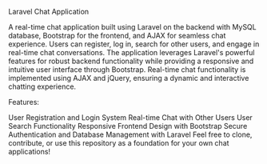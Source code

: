 
Laravel Chat Application

A real-time chat application built using Laravel on the backend with MySQL database, Bootstrap for the frontend, and AJAX for seamless chat experience. Users can register, log in, search for other users, and engage in real-time chat conversations. The application leverages Laravel's powerful features for robust backend functionality while providing a responsive and intuitive user interface through Bootstrap. Real-time chat functionality is implemented using AJAX and jQuery, ensuring a dynamic and interactive chatting experience.

Features:

User Registration and Login System
Real-time Chat with Other Users
User Search Functionality
Responsive Frontend Design with Bootstrap
Secure Authentication and Database Management with Laravel
Feel free to clone, contribute, or use this repository as a foundation for your own chat applications!
